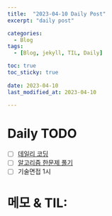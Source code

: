 ```yaml
---
title:  "2023-04-10 Daily Post"
excerpt: "daily post"

categories:
  - Blog
tags:
  - [Blog, jekyll, TIL, Daily]

toc: true
toc_sticky: true
 
date: 2023-04-10
last_modified_at: 2023-04-10

---
```


# Daily TODO

- [ ] [데일리 코딩](https://urclass.codestates.com/classroom/33)
- [ ] [알고리즘 한문제 풀기](https://www.acmicpc.net/problem/)
- [ ] 기술면접 1시

# 메모 & TIL: 


